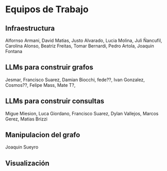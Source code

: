 # Equipos de Trabajo

## Infraestructura
Alfornso Armani, David Matias, Justo Alvarado, Lucia Molina, Juli Ñancufil, Carolina Alonso, Beatriz Freitas, Tomar Bernardi, Pedro Artola, Joaquin Fontana

## LLMs para construir grafos
Jesmar, Francisco Suarez, Damian Biocchi, fede??, Ivan Gonzalez, Cosmos??, Felipe Mass, Mate T?, 

## LLMs para construir consultas
Migue Miesion, Luca Giordano, Francisco Suarez, Dylan Vallejos, Marcos Gerez, Matias Brizzi

## Manipulacion del grafo
Joaquin Sueyro

## Visualización
